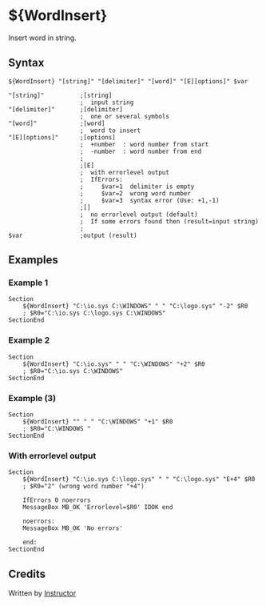 # ${WordInsert}

Insert word in string.

## Syntax

    ${WordInsert} "[string]" "[delimiter]" "[word]" "[E][options]" $var

    "[string]"          ;[string]
                        ;  input string
    "[delimiter]"       ;[delimiter]
                        ;  one or several symbols
    "[word]"            ;[word]
                        ;  word to insert
    "[E][options]"      ;[options]
                        ;  +number  : word number from start
                        ;  -number  : word number from end
                        ;
                        ;[E]
                        ;  with errorlevel output
                        ;  IfErrors:
                        ;     $var=1  delimiter is empty
                        ;     $var=2  wrong word number
                        ;     $var=3  syntax error (Use: +1,-1)
                        ;[]
                        ;  no errorlevel output (default)
                        ;  If some errors found then (result=input string)
                        ;
    $var                ;output (result)

## Examples

### Example 1

    Section
        ${WordInsert} "C:\io.sys C:\WINDOWS" " " "C:\logo.sys" "-2" $R0
        ; $R0="C:\io.sys C:\logo.sys C:\WINDOWS"
    SectionEnd

### Example 2

    Section
        ${WordInsert} "C:\io.sys" " " "C:\WINDOWS" "+2" $R0
        ; $R0="C:\io.sys C:\WINDOWS"
    SectionEnd

### Example (3)

    Section
        ${WordInsert} "" " " "C:\WINDOWS" "+1" $R0
        ; $R0="C:\WINDOWS "
    SectionEnd

### With errorlevel output

    Section
        ${WordInsert} "C:\io.sys C:\logo.sys" " " "C:\logo.sys" "E+4" $R0
        ; $R0="2" (wrong word number "+4")

        IfErrors 0 noerrors
        MessageBox MB_OK 'Errorlevel=$R0' IDOK end

        noerrors:
        MessageBox MB_OK 'No errors'

        end:
    SectionEnd

## Credits

Written by [Instructor][1]

[1]: http://nsis.sourceforge.net/User:Instructor
